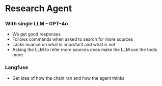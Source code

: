# Research Agent

### With single LLM - GPT-4o
- We get good responses
- Follows commands when asked to search for more sources 
- Lacks nuance on what is important and what is not
- Asking the LLM to refer more sources does make the LLM use the tools more


### Langfuse
- Get idea of how the chain ran and how the agent thinks
